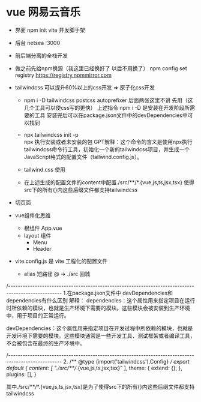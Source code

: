 # vue 网易云音乐

- 界面
    npm init vite 开发脚手架
- 后台
    netsea
    :3000
- 前后端分离的全栈开发

- 做之前先给npm换源（我这里已经换好了 以后不用换了）
npm config set registry https://registry.npmmirror.com

- tailwindcss  可以提升60%以上的css开发  => 原子化css开发
    -  npm i -D tailwindcss postcss autoprefixer  后面两张这里不讲 先用（这几个工具可以使css写的更快）
    上述指令 npm i -D 是安装在开发阶段所需要的工具  安装完后可以在package.json文件中的devDependencies中可以找到

    - npx tailwindcss init -p  
        npx 执行安装或者未安装的包
        GPT解释：这个命令的含义是使用npx执行tailwindcss命令行工具，初始化一个新的tailwindcss项目，并生成一个JavaScript格式的配置文件（tailwind.config.js）。

    - tailwind.css
      使用

    - 在上述生成的配置文件的content中配置./src/**/*.{vue,js,ts,jsx,tsx}  使得src下的所有{}内这些后缀文件都支持tailwindcss


- 切页面
- vue组件化思维
    - 根组件 App.vue
    - layout 组件
      - Menu
      - Header

- vite.config.js 是 vite 工程化的配置文件
    - alias 短路径
        @ -> ./src 回城

/----------------------------------------------------------------------------------------------------
1.在package.json文件中 
devDependencies和dependencies有什么区别
  解释：
  dependencies：这个属性用来指定项目在运行时所依赖的模块，也就是生产环境下需要的模块。这些模块会被安装到生产环境中，用于项目的正常运行。

  devDependencies：这个属性用来指定项目在开发过程中所依赖的模块，也就是开发环境下需要的模块。这些模块通常是一些开发工具、测试框架或者编译工具，不会被包含在最终的生产环境中。

/----------------------------------------------------------------------------------------------------
2.
/** @type {import('tailwindcss').Config} */
export default {
  content: [
    "./src/**/*.{vue,js,ts,jsx,tsx}"
  ],
  theme: {
    extend: {},
  },
  plugins: [],
}

其中./src/**/*.{vue,js,ts,jsx,tsx}是为了使得src下的所有{}内这些后缀文件都支持tailwindcss